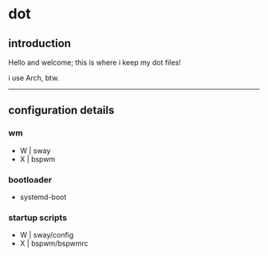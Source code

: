 # dot

## introduction

Hello and welcome; this is where i keep my dot files!

i use Arch, btw.

---

## configuration details

### wm

- W | sway
- X | bspwm

### bootloader

- systemd-boot

### startup scripts

- W | sway/config
- X | bspwm/bspwmrc

